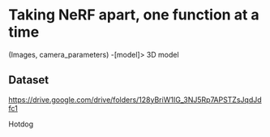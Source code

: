 # Taking NeRF apart, one function at a time

(Images, camera_parameters) -[model]> 3D model

## Dataset

https://drive.google.com/drive/folders/128yBriW1IG_3NJ5Rp7APSTZsJqdJdfc1

Hotdog

